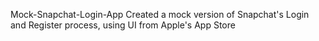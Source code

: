 Mock-Snapchat-Login-App
Created a mock version of Snapchat's Login and Register process, using UI from Apple's App Store
